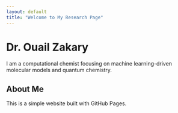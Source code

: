 ```yaml
---
layout: default
title: "Welcome to My Research Page"
---
```


# Dr. Ouail Zakary
I am a computational chemist focusing on machine learning-driven molecular models and quantum chemistry.

## About Me
This is a simple website built with GitHub Pages.
